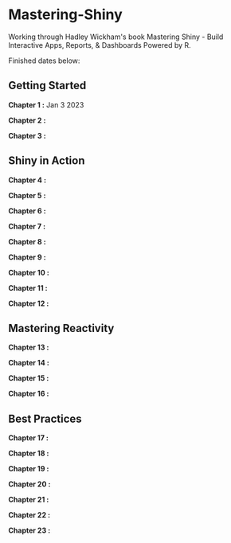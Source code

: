 # Mastering-Shiny
Working through Hadley Wickham's book Mastering Shiny - Build Interactive Apps, Reports, &amp; Dashboards Powered by R.

Finished dates below:

## Getting Started

**Chapter 1 :** Jan 3 2023 

**Chapter 2 :**

**Chapter 3 :**

## Shiny in Action

**Chapter 4 :**

**Chapter 5 :**

**Chapter 6 :**

**Chapter 7 :**

**Chapter 8 :**

**Chapter 9 :**

**Chapter 10 :**

**Chapter 11 :**

**Chapter 12 :**

## Mastering Reactivity

**Chapter 13 :**

**Chapter 14 :**

**Chapter 15 :**

**Chapter 16 :**

## Best Practices

**Chapter 17 :**

**Chapter 18 :**

**Chapter 19 :**

**Chapter 20 :**

**Chapter 21 :**

**Chapter 22 :**

**Chapter 23 :**
